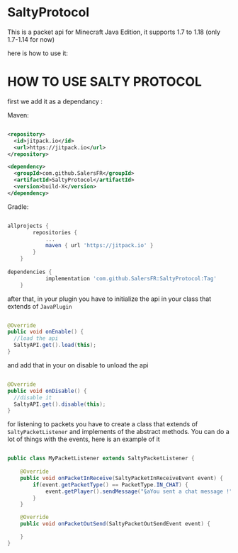# SaltyProtocol

This is a packet api for Minecraft Java Edition, it supports 1.7 to 1.18 (only 1.7-1.14 for now)

here is how to use it:



# HOW TO USE SALTY PROTOCOL 

first we add it as a dependancy :

Maven:
```xml

<repository>
  <id>jitpack.io</id>
  <url>https://jitpack.io</url>
</repository>

<dependency>
  <groupId>com.github.SalersFR</groupId>
  <artifactId>SaltyProtocol</artifactId>
  <version>build-X</version>
</dependency>

```

Gradle:
```gradle

allprojects {
		repositories {
			...
			maven { url 'https://jitpack.io' }
		}
	}
        
dependencies {
	        implementation 'com.github.SalersFR:SaltyProtocol:Tag'
	} 
```

after that, in your plugin you have to initialize the api in your class that extends of ```JavaPlugin```

```java

@Override
public void onEnable() {
  //load the api
  SaltyAPI.get().load(this); 
}

```

and add that in your on disable to unload the api

```java

@Override
public void onDisable() {
  //disable it
  SaltyAPI.get().disable(this);
}

```

for listening to packets you have to create a class that extends of ```SaltyPacketListener```
and implements of the abstract methods. You can do a lot of things with the events, here is an example of it

```java

public class MyPacketListener extends SaltyPacketListener {
    
    @Override
    public void onPacketInReceive(SaltyPacketInReceiveEvent event) {
        if(event.getPacketType() == PacketType.IN_CHAT) {
            event.getPlayer().sendMessage("§aYou sent a chat message !");
        }
    }

    @Override
    public void onPacketOutSend(SaltyPacketOutSendEvent event) {

    }
}


```
